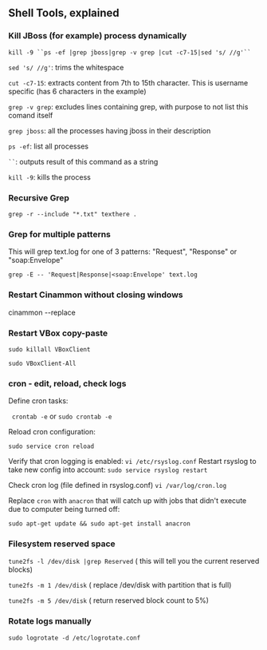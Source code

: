 ## Shell Tools, explained

### Kill JBoss (for example) process dynamically

`kill -9 ``ps -ef |grep jboss|grep -v grep |cut -c7-15|sed 's/ //g'`` `

`sed 's/ //g'`: trims the whitespace

`cut -c7-15`: extracts content from 7th to 15th character. This is username specific (has 6 characters in the example)

`grep -v grep`: excludes lines containing grep, with purpose to not list this comand itself

`grep jboss`: all the processes having jboss in their description

`ps -ef`: list all processes

` `` `: outputs result of this command as a string

`kill -9`: kills the process

### Recursive Grep

`grep -r --include "*.txt" texthere .`

### Grep for multiple patterns

This will grep text.log for one of 3 patterns: "Request", "Response" or "soap:Envelope"

`grep -E -- 'Request|Response|<soap:Envelope' text.log`

### Restart Cinammon without closing windows

cinammon --replace

### Restart VBox copy-paste 

`sudo killall VBoxClient`

`sudo VBoxClient-All`

### cron - edit, reload, check logs

Define cron tasks:

` crontab -e`
or
`sudo crontab -e`

Reload cron configuration:

`sudo service cron reload`

Verify that cron logging is enabled:
`vi /etc/rsyslog.conf`
Restart rsyslog to take new config into account:
`sudo service rsyslog restart`

Check cron log (file defined in rsyslog.conf)
`vi /var/log/cron.log`

Replace `cron` with `anacron` that will catch up with jobs that didn't execute due to computer being turned off:

`sudo apt-get update && sudo apt-get install anacron`

### Filesystem reserved space
`tune2fs -l /dev/disk |grep Reserved` ( this will tell you the current reserved blocks) 

`tune2fs -m 1 /dev/disk` ( replace /dev/disk with partition that is full) 

`tune2fs -m 5 /dev/disk` ( return reserved block count to 5%)

### Rotate logs manually

`sudo logrotate -d /etc/logrotate.conf`

